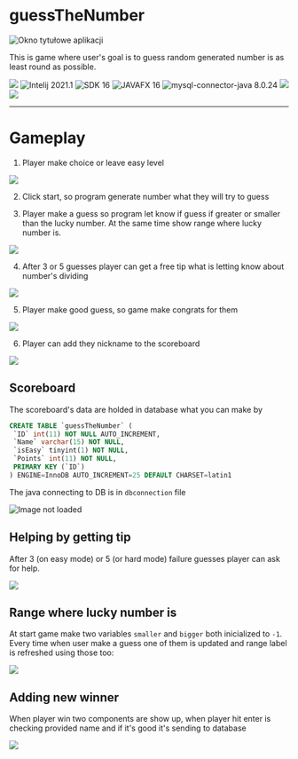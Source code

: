 # guessTheNumber

![Okno tytułowe aplikacji](https://i.imgur.com/azsBnKi.png)

This is game where user's goal is to guess random generated number is as least round as possible.

![](https://img.shields.io/github/last-commit/Shirobachi/guessTheNumber)
![Intelij 2021.1](https://img.shields.io/badge/Intelij-2021.1-blue)
![SDK 16](https://img.shields.io/badge/SDK-16-blue)
![JAVAFX 16](https://img.shields.io/badge/JAVAFX-16-blue)
![mysql-connector-java 8.0.24](https://img.shields.io/badge/mysql--connector--java-8.0.24-blue)
![](https://img.shields.io/github/languages/top/Shirobachi/guessTheNumber)
![](https://img.shields.io/tokei/lines/github/Shirobachi/guessTheNumber)

---

# Gameplay

1. Player make choice or leave easy level

![](https://i.imgur.com/c9K82MU.png)

2. Click start, so program generate number what they will try to guess

3. Player make a guess so program let know if guess if greater or smaller than the lucky number. At the same time show range where lucky number is.

![](https://i.imgur.com/8R6dUI1.png)

4. After 3 or 5 guesses player can get a free tip what is letting know about number's dividing

![](https://i.imgur.com/3IDn1oe.png)

5. Player make good guess, so game make congrats for them

![](https://i.imgur.com/pIzPyRM.png)

6. Player can add they nickname to the scoreboard

![](https://i.imgur.com/UYlHxeJ.png)

## Scoreboard

The scoreboard's data are holded in database what you can make by

```sql
CREATE TABLE `guessTheNumber` (
 `ID` int(11) NOT NULL AUTO_INCREMENT,
 `Name` varchar(15) NOT NULL,
 `isEasy` tinyint(1) NOT NULL,
 `Points` int(11) NOT NULL,
 PRIMARY KEY (`ID`)
) ENGINE=InnoDB AUTO_INCREMENT=25 DEFAULT CHARSET=latin1
```

The java connecting to DB is in `dbconnection` file

![Image not loaded](https://i.imgur.com/zqqKeKL.png)

## Helping by getting tip

After 3 (on easy mode) or 5 (or hard mode) failure guesses player can ask for help.

![](https://imgur.com/AltrGzY.png)

## Range where lucky number is

At start game make two variables `smaller` and `bigger` both inicialized to `-1`. Every time when user make a guess one of them is updated and range label is refreshed using those too:

![](https://imgur.com/vgOtrsr.png)

## Adding new winner

When player win two components are show up, when player hit enter is checking provided name and if it's good it's sending to database

![](https://imgur.com/Z3YjC9N.png)

